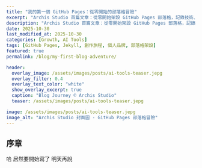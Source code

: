 ```yaml
---
title: "我的第一個 GitHub Pages：從零開始的部落格冒險"
excerpt: "Archis Studio 首篇文章：從零開始架設 GitHub Pages 部落格，記錄技術、創作與個人品牌的成長旅程。"
description: "Archis Studio 首篇文章：從零開始架設 GitHub Pages 部落格，記錄技術、創作與個人品牌的成長旅程。"
date: 2025-10-30
last_modified_at: 2025-10-30
categories: [Growth, AI Tools]
tags: [GitHub Pages, Jekyll, 創作旅程, 個人品牌, 部落格架設]
featured: true
permalink: /blog/my-first-blog-adventure/

header:
  overlay_image: /assets/images/posts/ai-tools-teaser.jepg
  overlay_filter: 0.4
  overlay_text_color: "white"
  show_overlay_excerpt: true
  caption: "Blog Journey © Archis Studio"
  teaser: /assets/images/posts/ai-tools-teaser.jepg

image: /assets/images/posts/ai-tools-teaser.jepg
image_alt: "Archis Studio 封面圖 - GitHub Pages 部落格冒險"
---
```


## 序章
哈
居然要開始寫了
明天再說